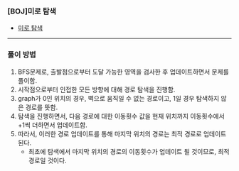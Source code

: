 ### [BOJ]미로 탐색
- [미로 탐색](https://www.acmicpc.net/problem/2178)
---
### 풀이 방법
1. BFS문제로, 출발점으로부터 도달 가능한 영역을 검사한 후 업데이트하면서 문제를 풀이함.
2. 시작점으로부터 인접한 모든 방향에 대해 경로 탐색을 진행함.
3. graph가 0인 위치의 경우, 벽으로 움직일 수 없는 경로이고, 1일 경우 탐색하지 않은 경로를 뜻함.
4. 탐색을 진행하면서, 다음 경로에 대한 이동횟수 값을 현재 위치까지 이동횟수에서 +1씩 더하면서 업데이트함.
5. 따라서, 이러한 경로 업데이트를 통해 마지막 위치의 경로는 최적 경로로 업데이트된다.
   - 최초에 탐색에서 마지막 위치의 경로의 이동횟수가 업데이트 될 것이므로, 최적 경로일 것이다. 